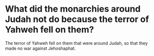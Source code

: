 # What did the monarchies around Judah not do because the terror of Yahweh fell on them?

The terror of Yahweh fell on them that were around Judah, so that they made no war against Jehoshaphat.
